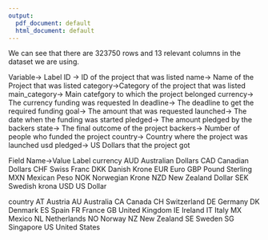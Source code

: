 ```yaml
---
output:
  pdf_document: default
  html_document: default
---
```

We can see that there are 323750 rows and 13 relevant columns in the dataset
we are using.

Variable-> Label
ID -> ID of the project that was listed
name-> Name of the Project that was listed
category->Category of the project that was listed
main_category-> Main catefgory to which the project belonged
currency-> The currency funding was requested In
deadline-> The deadline to get the required funding
goal-> The amount that was requested
launched-> The date when the funding was started
pledged-> The amount pledged by the backers
state-> The final outcome of the project
backers-> Number of people who funded the project
country-> Country where the project was launched
usd pledged-> US Dollars that the project got

Field Name->Value Label
currency 
AUD Australian Dollars
CAD Canadian Dollars
CHF Swiss Franc
DKK Danish Krone
EUR Euro
GBP Pound Sterling
MXN Mexican Peso
NOK Norwegian Krone
NZD New Zealand Dollar
SEK Swedish krona
USD US Dollar

country 
AT Austria
AU Australia
CA Canada
CH Switzerland
DE Germany
DK Denmark
ES Spain
FR France
GB United Kingdom
IE Ireland
IT Italy
MX Mexico
NL Netherlands
NO Norway
NZ New Zealand
SE Sweden
SG Singapore
US United States
